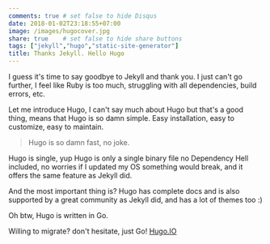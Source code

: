 ```yaml
---
comments: true # set false to hide Disqus
date: 2018-01-02T23:18:55+07:00
image: /images/hugocover.jpg
share: true    # set false to hide share buttons
tags: ["jekyll","hugo","static-site-generator"]
title: Thanks Jekyll. Hello Hugo
---
```


I guess it's time to say goodbye to Jekyll and thank you. I just can't go further, I feel like Ruby is too much, struggling with all dependencies, build errors, etc.

Let me introduce Hugo, I can't say much about Hugo but that's a good thing, means that Hugo is so damn simple. Easy installation, easy to customize, easy to maintain. 

> Hugo is so damn fast, no joke. 

Hugo is single, yup Hugo is only a single binary file no Dependency Hell included, no worries if I updated my OS something would break, and it offers the same feature as Jekyll did.

And the most important thing is? Hugo has complete docs and is also supported by a great community as Jekyll did, and has a lot of themes too :)

Oh btw, Hugo is written in Go.

Willing to migrate? don't hesitate, just Go!  [Hugo.IO](https://gohugo.io/tools/migrations/)


